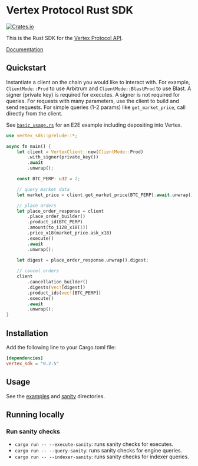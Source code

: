 # Vertex Protocol Rust SDK
[![Crates.io][crates-img]][crates-url]

This is the Rust SDK for the [Vertex Protocol API](https://vertex-protocol.gitbook.io/docs/developer-resources/api).

[Documentation](https://docs.rs/vertex-sdk/latest/vertex_sdk/)

## Quickstart
Instantiate a client on the chain you would like to interact with. 
For example, `ClientMode::Prod` to use Arbitrum and `ClientMode::BlastProd` to use Blast.
A signer (private key) is required for executes. 
A signer is not required for queries.
For requests with many parameters, use the client to build and send requests.
For simple queries (1-2 params) like `get_market_price`, call directly from the client.



See [`basic_usage.rs`](examples/basic_usage.rs) for an E2E example including depositing into Vertex. 

```rust
use vertex_sdk::prelude::*;

async fn main() {
    let client = VertexClient::new(ClientMode::Prod)
        .with_signer(private_key())
        .await
        .unwrap();

    const BTC_PERP: u32 = 2;

    // query market data
    let market_price = client.get_market_price(BTC_PERP).await.unwrap();

    // place orders
    let place_order_response = client
        .place_order_builder()
        .product_id(BTC_PERP)
        .amount(to_i128_x18(1))
        .price_x18(market_price.ask_x18)
        .execute()
        .await
        .unwrap();
    
    let digest = place_order_response.unwrap().digest;

    // cancel orders
    client
        .cancellation_builder()
        .digests(vec![digest])
        .product_ids(vec![BTC_PERP])
        .execute()
        .await
        .unwrap();
}
```


## Installation

Add the following line to your Cargo.toml file:
```toml
[dependencies]
vertex_sdk = "0.2.5"
```

## Usage 
See the [examples](https://github.com/vertex-protocol/vertex-rust-sdk/tree/main/examples) and [sanity](https://github.com/vertex-protocol/vertex-rust-sdk/tree/main/src/sanity) directories.

## Running locally
### Run sanity checks

- `cargo run -- --execute-sanity`: runs sanity checks for executes.
- `cargo run -- --query-sanity`: runs sanity checks for engine queries.
- `cargo run -- --indexer-sanity`: runs sanity checks for indexer queries.

[crates-img]: https://img.shields.io/crates/v/vertex-sdk
[crates-url]: https://crates.io/crates/vertex-sdk


